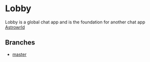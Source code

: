 # Lobby
 
Lobby is a global chat app and is the foundation for another chat app [Astrowrld]("https://github.com/listentothefrog/astrowrld")

## Branches 

- [master]("https://github.com/listentothefrog/lobby") 